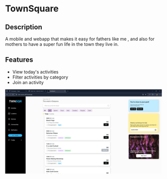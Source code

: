 # TownSquare

## Description

A mobile and webapp that makes it easy for fathers like me , and also for mothers to have a
super fun life in the town they live in.

## Features

- View today's activities
- Filter activities by category
- Join an activity

![Project Banner](assets/images/web_home.png)
